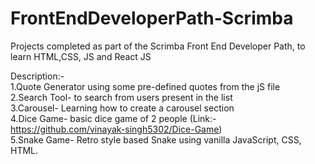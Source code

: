 # FrontEndDeveloperPath-Scrimba
Projects completed as part of the Scrimba Front End Developer Path, to learn HTML,CSS, JS and React JS

Description:-<br>
1.Quote Generator using some pre-defined quotes from the jS file<br>
2.Search Tool- to search from users present in the list<br>
3.Carousel- Learning how to create a carousel section<br>
4.Dice Game- basic dice game of 2 people (Link:- https://github.com/vinayak-singh5302/Dice-Game) <br>
5.Snake Game- Retro style based Snake using vanilla JavaScript, CSS, HTML.<br>
